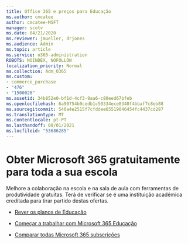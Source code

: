 ```yaml
---
title: Office 365 e preços para Educação
ms.author: cmcatee
author: cmcatee-MSFT
manager: scotv
ms.date: 04/21/2020
ms.reviewer: jmueller, drjones
ms.audience: Admin
ms.topic: article
ms.service: o365-administration
ROBOTS: NOINDEX, NOFOLLOW
localization_priority: Normal
ms.collection: Adm_O365
ms.custom:
- commerce_purchase
- "476"
- "1500026"
ms.assetid: 34b852e0-bf1d-4cf3-9aa6-c80eed67bfeb
ms.openlocfilehash: 6a90754b0cedb1c50334ece8340f4bbaf7c8eb88
ms.sourcegitcommit: 540a4e2515f7cfddee65519046454fc4437cd287
ms.translationtype: MT
ms.contentlocale: pt-PT
ms.lasthandoff: 08/01/2021
ms.locfileid: "53686285"
---
```

# <a name="get-microsoft-365-free-for-your-entire-school"></a>Obter Microsoft 365 gratuitamente para toda a sua escola

Melhore a colaboração na escola e na sala de aula com ferramentas de produtividade gratuitas. Terá de verificar se é uma instituição académica creditada para tirar partido destas ofertas.
  
- [Rever os planos de Educação](https://products.office.com/academic/compare-office-365-education-plans)

- [Começar a trabalhar com Microsoft 365 Educação](https://support.office.com/article/get-started-with-office-365-education-ab02abe5-a1ee-458c-b749-5b44416ccf14?wt.mc_id=o365_portal_mmaven&ui=en-US&rs=en-US&ad=US)

- [Comparar todas Microsoft 365 subscrições](https://products.office.com/business/compare-more-office-365-for-business-plans)